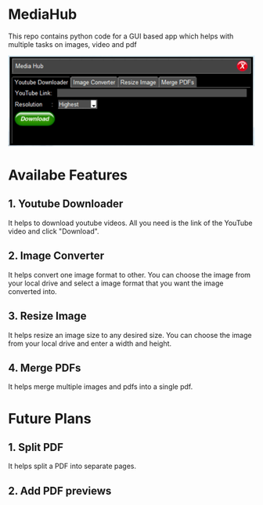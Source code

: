 # MediaHub
This repo contains python code for a GUI based app which helps with multiple tasks on images, video and pdf

![Test](./media/App.gif)

# Availabe Features
## 1. Youtube Downloader
It helps to download youtube videos. All you need is the link of the YouTube video and click "Download".

## 2. Image Converter
It helps convert one image format to other. You can choose the image from your local drive and select a image format that you want the image converted into.

## 3. Resize Image
It helps resize an image size to any desired size. You can choose the image from your local drive and enter a width and height.

## 4. Merge PDFs
It helps merge multiple images and pdfs into a single pdf.

# Future Plans
## 1. Split PDF
 It helps split a PDF into separate pages.
## 2. Add PDF previews


